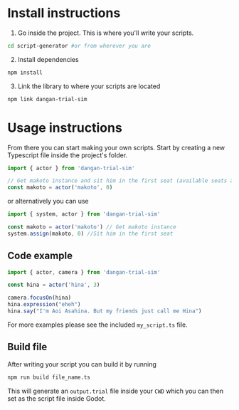 # Install instructions
1. Go inside the project. This is where you'll write your scripts.
```bash
cd script-generator #or from wherever you are
```
2. Install dependencies
```bash
npm install
```
3. Link the library to where your scripts are located
```bash
npm link dangan-trial-sim
```

# Usage instructions
From there you can start making your own scripts. Start by creating a new Typescript file inside the project's folder.
```ts
import { actor } from 'dangan-trial-sim'

// Get makoto instance and sit him in the first seat (available seats are 0-15)
const makoto = actor('makoto', 0) 
```
or alternatively you can use
```ts
import { system, actor } from 'dangan-trial-sim'

const makoto = actor('makoto') // Get makoto instance
system.assign(makoto, 0) //Sit him in the first seat
```
## Code example
```ts
import { actor, camera } from 'dangan-trial-sim'

const hina = actor('hina', 3) 

camera.focusOn(hina)
hina.expression("eheh")
hina.say("I'm Aoi Asahina. But my friends just call me Hina")
```
For more examples please see the included `my_script.ts` file.
## Build file
After writing your script you can build it by running
```bash
npm run build file_name.ts
```
This will generate an `output.trial` file inside your `CWD` which you can then set as the script file inside Godot.